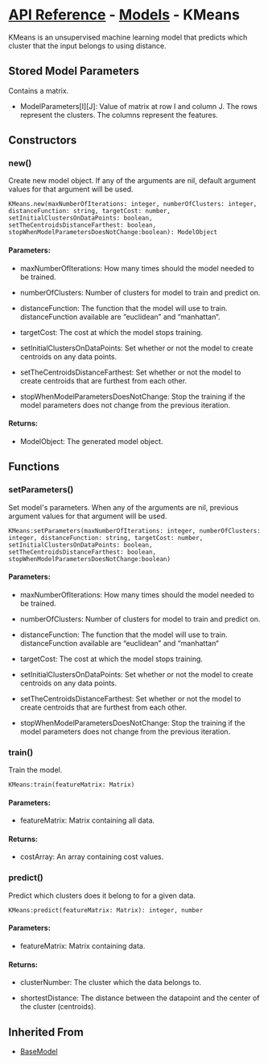 # [API Reference](../../API.md) - [Models](../Models.md) - KMeans

KMeans is an unsupervised machine learning model that predicts which cluster that the input belongs to using distance.

## Stored Model Parameters

Contains a matrix.  

* ModelParameters[I][J]: Value of matrix at row I and column J. The rows represent the clusters. The columns represent the features.

## Constructors

### new()

Create new model object. If any of the arguments are nil, default argument values for that argument will be used.

```
KMeans.new(maxNumberOfIterations: integer, numberOfClusters: integer, distanceFunction: string, targetCost: number, setInitialClustersOnDataPoints: boolean, setTheCentroidsDistanceFarthest: boolean, stopWhenModelParametersDoesNotChange:boolean): ModelObject
```

#### Parameters:

* maxNumberOfIterations: How many times should the model needed to be trained.

* numberOfClusters: Number of clusters for model to train and predict on.

* distanceFunction: The function that the model will use to train. distanceFunction available are “euclidean” and “manhattan“.

* targetCost: The cost at which the model stops training.

* setInitialClustersOnDataPoints: Set whether or not the model to create centroids on any data points.

* setTheCentroidsDistanceFarthest: Set whether or not the model to create centroids that are furthest from each other.

* stopWhenModelParametersDoesNotChange: Stop the training if the model parameters does not change from the previous iteration.

#### Returns:

* ModelObject: The generated model object.

## Functions

### setParameters()

Set model's parameters. When any of the arguments are nil, previous argument values for that argument will be used.

```
KMeans:setParameters(maxNumberOfIterations: integer, numberOfClusters: integer, distanceFunction: string, targetCost: number, setInitialClustersOnDataPoints: boolean, setTheCentroidsDistanceFarthest: boolean, stopWhenModelParametersDoesNotChange:boolean)
```

#### Parameters:

* maxNumberOfIterations: How many times should the model needed to be trained.

* numberOfClusters: Number of clusters for model to train and predict on.

* distanceFunction: The function that the model will use to train. distanceFunction available are “euclidean” and “manhattan“

* targetCost: The cost at which the model stops training.

* setInitialClustersOnDataPoints: Set whether or not the model to create centroids on any data points.

* setTheCentroidsDistanceFarthest: Set whether or not the model to create centroids that are furthest from each other.

* stopWhenModelParametersDoesNotChange: Stop the training if the model parameters does not change from the previous iteration.

### train()

Train the model.

```
KMeans:train(featureMatrix: Matrix)
```

#### Parameters:

* featureMatrix: Matrix containing all data.

#### Returns:

* costArray: An array containing cost values.

### predict()

Predict which clusters does it belong to for a given data.

```
KMeans:predict(featureMatrix: Matrix): integer, number
```

#### Parameters:

* featureMatrix: Matrix containing data.

#### Returns:

* clusterNumber: The cluster which the data belongs to.

* shortestDistance: The distance between the datapoint and the center of the cluster (centroids).

## Inherited From

* [BaseModel](BaseModel.md)
